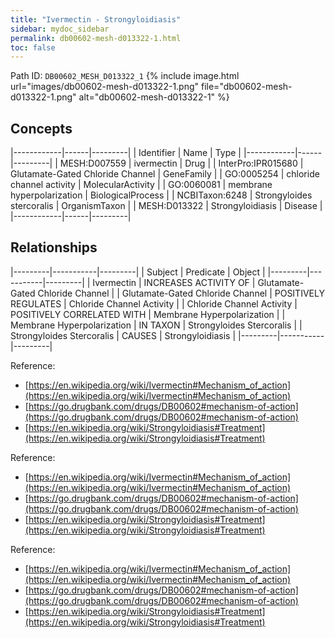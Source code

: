 ```yaml
---
title: "Ivermectin - Strongyloidiasis"
sidebar: mydoc_sidebar
permalink: db00602-mesh-d013322-1.html
toc: false 
---
```



Path ID: `DB00602_MESH_D013322_1`
{% include image.html url="images/db00602-mesh-d013322-1.png" file="db00602-mesh-d013322-1.png" alt="db00602-mesh-d013322-1" %}

## Concepts

|------------|------|---------|
| Identifier | Name | Type    |
|------------|------|---------|
| MESH:D007559 | ivermectin | Drug |
| InterPro:IPR015680 | Glutamate-Gated Chloride Channel | GeneFamily |
| GO:0005254 | chloride channel activity | MolecularActivity |
| GO:0060081 | membrane hyperpolarization | BiologicalProcess |
| NCBITaxon:6248 | Strongyloides stercoralis | OrganismTaxon |
| MESH:D013322 | Strongyloidiasis | Disease |
|------------|------|---------|

## Relationships

|---------|-----------|---------|
| Subject | Predicate | Object  |
|---------|-----------|---------|
| Ivermectin | INCREASES ACTIVITY OF | Glutamate-Gated Chloride Channel |
| Glutamate-Gated Chloride Channel | POSITIVELY REGULATES | Chloride Channel Activity |
| Chloride Channel Activity | POSITIVELY CORRELATED WITH | Membrane Hyperpolarization |
| Membrane Hyperpolarization | IN TAXON | Strongyloides Stercoralis |
| Strongyloides Stercoralis | CAUSES | Strongyloidiasis |
|---------|-----------|---------|

Reference: 
  - [https://en.wikipedia.org/wiki/Ivermectin#Mechanism_of_action](https://en.wikipedia.org/wiki/Ivermectin#Mechanism_of_action)
  - [https://go.drugbank.com/drugs/DB00602#mechanism-of-action](https://go.drugbank.com/drugs/DB00602#mechanism-of-action)
  - [https://en.wikipedia.org/wiki/Strongyloidiasis#Treatment](https://en.wikipedia.org/wiki/Strongyloidiasis#Treatment)

Reference: 
  - [https://en.wikipedia.org/wiki/Ivermectin#Mechanism_of_action](https://en.wikipedia.org/wiki/Ivermectin#Mechanism_of_action)
  - [https://go.drugbank.com/drugs/DB00602#mechanism-of-action](https://go.drugbank.com/drugs/DB00602#mechanism-of-action)
  - [https://en.wikipedia.org/wiki/Strongyloidiasis#Treatment](https://en.wikipedia.org/wiki/Strongyloidiasis#Treatment)

Reference: 
  - [https://en.wikipedia.org/wiki/Ivermectin#Mechanism_of_action](https://en.wikipedia.org/wiki/Ivermectin#Mechanism_of_action)
  - [https://go.drugbank.com/drugs/DB00602#mechanism-of-action](https://go.drugbank.com/drugs/DB00602#mechanism-of-action)
  - [https://en.wikipedia.org/wiki/Strongyloidiasis#Treatment](https://en.wikipedia.org/wiki/Strongyloidiasis#Treatment)
